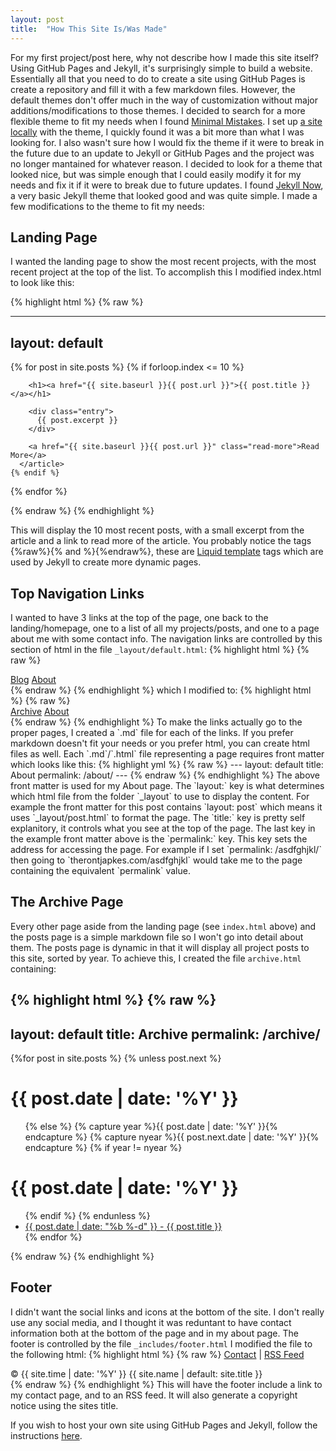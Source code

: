 ```yaml
---
layout: post
title:  "How This Site Is/Was Made"
---
```

For my first project/post here, why not describe how I made this site itself? Using GitHub Pages and Jekyll, it's surprisingly simple to build a website. Essentially all that you need to do to create a site using GitHub Pages is create a repository and fill it with a few markdown files. However, the default themes don't offer much in the way of customization without major additions/modifications to those themes. I decided to search for a more flexible theme to fit my needs when I found [Minimal Mistakes](https://mmistakes.github.io/minimal-mistakes/). I set up [a site locally](https://help.github.com/articles/setting-up-your-github-pages-site-locally-with-jekyll/) with the theme, I quickly found it was a bit more than what I was looking for. I also wasn't sure how I would fix the theme if it were to break in the future due to an update to Jekyll or GitHub Pages and the project was no longer mantained for whatever reason. I decided to look for a theme that looked nice, but was simple enough that I could easily modify it for my needs and fix it if it were to break due to future updates. I found [Jekyll Now](http://www.jekyllnow.com/), a very basic Jekyll theme that looked good and was quite simple. I made a few modifications to the theme to fit my needs:

## Landing Page

I wanted the landing page to show the most recent projects, with the most recent project at the top of the list. To accomplish this I modified index.html to look like this:

{% highlight html %}
{% raw %}

---
layout: default
---

<div class="posts">
  {% for post in site.posts %}
    {% if forloop.index <= 10 %}
      <article class="post">

        <h1><a href="{{ site.baseurl }}{{ post.url }}">{{ post.title }}</a></h1>

        <div class="entry">
          {{ post.excerpt }}
        </div>

        <a href="{{ site.baseurl }}{{ post.url }}" class="read-more">Read More</a>
      </article>
    {% endif %}
  {% endfor %}
</div>
{% endraw %}
{% endhighlight %}

This will display the 10 most recent posts, with a small excerpt from the article and a link to read more of the article. You probably notice the tags {%raw%}{% and %}{%endraw%}, these are [Liquid template](https://github.com/Shopify/liquid) tags which are used by Jekyll to create more dynamic pages.

## Top Navigation Links
I wanted to have 3 links at the top of the page, one back to the landing/homepage, one to a list of all my projects/posts, and one to a page about me with some contact info. The navigation links are controlled by this section of html in the file `_layout/default.html`: 
{% highlight html %}
{% raw %}
<nav>
  <a href="{{ site.baseurl }}/">Blog</a>
  <a href="{{ site.baseurl }}/about">About</a>
</nav>
{% endraw %}
{% endhighlight %}
which I modified to:
{% highlight html %}
{% raw %}
<nav>
  <a href="{{ site.baseurl }}/archive">Archive</a>
  <a href="{{ site.baseurl }}/about">About</a>
</nav>
{% endraw %}
{% endhighlight %}
To make the links actually go to the proper pages, I created a `.md` file for each of the links. If you prefer markdown doesn't fit your needs or you prefer html, you can create html files as well. Each `.md`/`.html` file representing a page requires front matter which looks like this:
{% highlight yml %}
{% raw %}
---
layout: default
title: About
permalink: /about/
---
{% endraw %}
{% endhighlight %}
The above front matter is used for my About page. The `layout:` key is what determines which html file from the folder `_layout` to use to display the content. For example the front matter for this post contains `layout: post` which means it uses `_layout/post.html` to format the page. The `title:` key is pretty self explanitory, it controls what you see at the top of the page. The last key in the example front matter above is the `permalink:` key. This key sets the address for accessing the page. For example if I set `permalink: /asdfghjkl/` then going to `therontjapkes.com/asdfghjkl` would take me to the page containing the equivalent `permalink` value.

## The Archive Page

Every other page aside from the landing page (see `index.html` above) and the posts page is a simple markdown file so I won't go into detail about them. The posts page is dynamic in that it will display all project posts to this site, sorted by year. To achieve this, I created the file `archive.html` containing:

{% highlight html %}
{% raw %}
---
layout: default
title: Archive
permalink: /archive/
---

<div class="well">
{%for post in site.posts %}
    {% unless post.next %}
        <h1>{{ post.date | date: '%Y' }}</h1>
        <ul>
    {% else %}
        {% capture year %}{{ post.date | date: '%Y' }}{% endcapture %}
        {% capture nyear %}{{ post.next.date | date: '%Y' }}{% endcapture %}
        {% if year != nyear %}
            </ul>
            <h1>{{ post.date | date: '%Y' }}</h1>
            <ul>
        {% endif %}
    {% endunless %}
    <li><a href="{{ site.baseurl}}{{ post.url }}">{{ post.date | date: "%b %-d" }} - {{ post.title }}</a></li>
{% endfor %}
</ul>
</div>
{% endraw %}
{% endhighlight %}

## Footer

I didn't want the social links and icons at the bottom of the site. I don't really use any social media, and I thought it was reduntant to have contact information both at the bottom of the page and in my about page. The footer is controlled by the file `_includes/footer.html` I modified the file to the following html:
{% highlight html %}
{% raw %}
<a href="{{ site.baseurl }}/contact">Contact</a> | <a href="{{ site.baseurl }}/feed.xml">RSS Feed</a>
<div class="page__footer-copyright">&copy; {{ site.time | date: '%Y' }} {{ site.name | default: site.title }}</div>
{% endraw %}
{% endhighlight %}
This will have the footer include a link to my contact page, and to an RSS feed. It will also generate a copyright notice using the sites title.

If you wish to host your own site using GitHub Pages and Jekyll, follow the instructions [here](https://pages.github.com/).